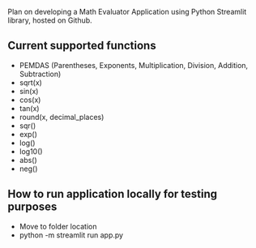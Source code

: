 Plan on developing a Math Evaluator Application using Python Streamlit library, hosted on Github.

## Current supported functions
- PEMDAS (Parentheses, Exponents, Multiplication, Division, Addition, Subtraction)
- sqrt(x)
- sin(x)
- cos(x)
- tan(x)
- round(x, decimal_places)
- sqr()
- exp()
- log()
- log10()
- abs()
- neg()

## How to run application locally for testing purposes
- Move to folder location
- python -m streamlit run app.py
